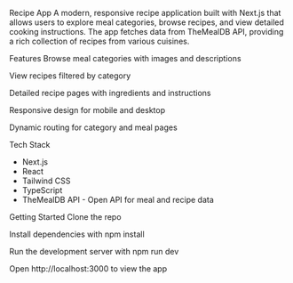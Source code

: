 Recipe App
A modern, responsive recipe application built with Next.js that allows users to explore meal categories, browse recipes, and view detailed cooking instructions. The app fetches data from TheMealDB API, providing a rich collection of recipes from various cuisines.

Features
Browse meal categories with images and descriptions

View recipes filtered by category

Detailed recipe pages with ingredients and instructions

Responsive design for mobile and desktop

Dynamic routing for category and meal pages

Tech Stack

- Next.js 
- React 
- Tailwind CSS 
- TypeScript 
- TheMealDB API - Open API for meal and recipe data

Getting Started
Clone the repo

Install dependencies with npm install

Run the development server with npm run dev

Open http://localhost:3000 to view the app
